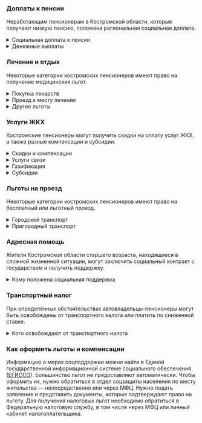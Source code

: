 ### Доплаты к пенсии
Неработающим пенсионерам в Костромской области, которые получают низкую пенсию, положена региональная социальная доплата. 
<details>
<summary>Социальная доплата к пенсии</summary>
В Костромской области региональный прожиточный минимум пенсионера не превышает общефедеральный. Поэтому неработающим пенсионерам с низким размером пенсии производится федеральная социальная доплата к пенсии до прожиточного минимума пенсионера в РФ. В 2021 году эта сумма [составляет]( https://pfr.gov.ru/grazhdanam/pensionres/soc_doplata/~7905) 10 022 рубля. Для назначения указанной выплаты необходимо обращаться в территориальное отделение Пенсионного фонда (ПФР) по месту жительства.     
</details>
<details>
<summary>Денежные выплаты</summary>
Если пенсионер относится к льготной категории, он имеет право на ежемесячную денежную выплату (ЕДВ), которая регулярно индексируется.
Костромские ветераны труда каждый месяц получают 416 рублей, труженики тыла — 737 рублей. Единая денежная выплата реабилитированным лицам — 623 рубля, а пострадавшим от репрессий начисляют по 518 рублей.
</details>

### Лечение и отдых
Некоторые категории костромских пенсионеров имеют право на получение медицинских льгот.  
<details>
<summary>Покупка лекарств</summary>
В Костромской области малообеспеченным пенсионерам старше 70 лет, если их доход ниже или равен двум прожиточным минимумам, [возмещают]( https://docs.cntd.ru/document/438958275) расходы на покупку лекарств. Медикаменты должны входить в перечень жизненно необходимых и назначаться по рецепту врача. Компенсацию 3 тысячи рублей платят раз в год — при условии, что за год пенсионер купил препараты не меньше чем на 5 тысяч рублей. 
</details>
<details>
<summary>Проезд к месту лечения</summary>
Малообеспеченным пенсионерам старше 70 лет, если их доход ниже или равен двум прожиточным минимумам, два раза в год возмещают половину стоимости проезда в специализированную областную государственную медицинскую организацию, железнодорожным и автомобильным, кроме такси, транспортом (к месту назначения и обратно).
</details>
<details>
<summary>Другие льготы</summary>
Костромские [ветераны]( https://docs.cntd.ru/document/802023912) труда и [труженики]( https://beta.docs.cntd.ru/document/802023913) тыла сохраняют обслуживание в поликлиниках и других медицинских учреждениях, к которым они были прикреплены до выхода на пенсию. Медицинская помощь вне очереди положена реабилитированным и пострадавшим от репрессий пенсионерам.
Труженики тыла, реабилитированные, пострадавшие от политических репрессий и пенсионеры старше 70 лет имею право на внеочередной приём в дома-интернаты для престарелых и инвалидов и учреждения соцобслуживания. 
</details>


### Услуги ЖКХ
Костромские пенсионеры могут получить скидки на оплату услуг ЖКХ, а также разные компенсации и субсидии. 
<details>
<summary>Скидки и компенсации</summary>
Ветераны труда, труженики тыла, реабилитированные и пострадавшие от политических репрессий могут рассчитывать на 50-процентную компенсацию оплаты жилого помещения и коммунальных услуг, а также капремонта. При этом в Костромской области есть месячный лимит по компенсации оплаты ЖКУ: для ветеранов труда компенсация может быть не меньше 84 рублей, но не больше 450 рублей. Труженикам тыла компенсируют от 93 до 320 рублей, а реабилитированным и пострадавшим от репрессий — от 127 и 232 до 400 рублей (соответственно).
Одиноких неработающих пенсионеров по достижении 70 лет освобождают от взносов на капремонт на 50%, а с 80-летнего возраста они вообще не платят за капремонт. Льгота распространяется и на граждан этого возраста, если семья состоит из неработающих пенсионеров (от 60 лет — мужчины и от 55 лет — женщины) или инвалидов I и II групп. 
</details>
<details>
<summary>Услуги связи</summary>
Реабилитированные и пострадавшие от репрессий граждане имеют право на внеочередную установку телефона. Одиноким костромичам старше 70 лет, если их признали нуждающимися в предоставлении услуги «Тревожная кнопка», ежемесячно возмещают 50% стоимости этой услуги.
</details>
<details>
<summary>Газификация</summary>
Костромские пенсионеры старше 70 лет [получают]( https://docs.cntd.ru/document/438958275) денежную выплату на внутридомовую газификацию принадлежащего им жилья. Компенсировать должны 60% расходов, но не больше 40 тысяч рублей.
</details>
<details>
<summary>Субсидии</summary>
Пенсионерам положена субсидия на оплату услуг ЖКХ при расходах на «коммуналку» 22% совокупного дохода семьи. 
</details>

### Льготы на проезд
Некоторые категории костромских пенсионеров имеют право на бесплатный или льготный проезд. 
<details>
<summary>Городской транспорт</summary>
Костромские ветераны труда, труженики тыла, реабилитированные и пострадавшие от репрессий для проезда на городском и общественном транспорте могут купить именной льготный проездной абонемент за 534 рубля и месячный проездной билет — за 500 рублей. 
</details>
<details>
<summary>Пригородный транспорт</summary>
Для проезда на электричках с 1 мая по 30 сентября ветеранам труда, труженикам тыла, реабилитированным и пострадавшим от репрессий положен именной проездной абонементный билет. Он даёт право проезда в течение одного календарного месяца на расстояние не более 30 км по Костромской области — за полцены. Также в дачный сезон льготники могут купить именной проездной билет для поездок на водном общественном транспорте по области, он обойдётся в 450 рублей.
</details>

### Адресная помощь
Жители Костромской области старшего возраста, находящиеся в сложной жизненной ситуации, могут заключить социальный контракт с государством и получить поддержку.
<details>
<summary>Кому положена социальная поддержка</summary>
Пенсионерам, которые по не зависящим от них причинам оказались в трудной жизненной ситуации, оказывают адресную помощь. Это могут быть денежные выплаты, которые перечислят единовременно или будут переводить каждый месяц в течение определённого периода. Также нуждающимся пенсионерам с доходом меньше одного прожиточного минимума могут выдавать одежду и обувь, лекарства, покупать продукты и организовывать уход. 
С пенсионерами, которые получают адресную помощь, может быть заключён социальный контракт. 
</details>

### Транспортный налог
При определённых обстоятельствах автовладельцы-пенсионеры могут быть освобождены от транспортного налога или платить по сниженной ставке. 
<details>
<summary>Кого освобождают от транспортного налога</summary>
Транспортный налог не платят Герои СССР и РФ, награждённые орденом Славы трёх степеней, инвалиды, ветераны боевых действий, пострадавшие от радиации, а также владельцы транспорта с электродвигателями. В Костромской области инвалиды получают льготу на автомобиль до 150 л. с. Костромичи (старше 60 лет мужчины и 55 — женщины) платят 50% налога на авто до 100 л. с., а также на мотоциклы и моторные лодки до 50 л. с.
</details>


### Как оформить льготы и компенсации

Информацию о мерах соцподдержки можно найти в Единой государственной информационной системе социального обеспечения ([ЕГИССО]( http://egisso.ru/site/client/#/)). Большинство льгот не предоставляют автоматически. Чтобы оформить их, нужно обратиться в отдел соцзащиты населения по месту жительства — непосредственно или через МФЦ. Нужно подать заявление и представить документы, которые подтверждают право на льготу. Для получения налоговых льгот необходимо обратиться в Федеральную налоговую службу, в том числе через МФЦ или личный кабинет налогоплательщика.







